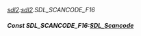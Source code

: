 _[sdl2](../../modules/sdl2/sdl2-module.md):[sdl2](../../modules/sdl2/sdl2-module.md).SDL\_SCANCODE\_F16_
##### Const SDL\_SCANCODE\_F16:[SDL_Scancode](../../modules/sdl2/sdl2-sdl_scancode.md)
